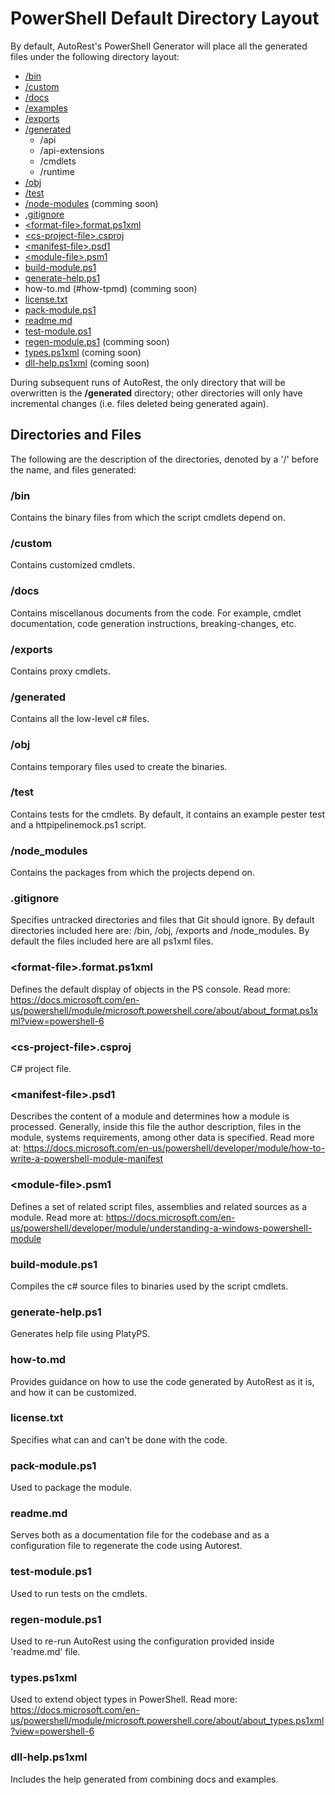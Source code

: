 # PowerShell Default Directory Layout

By default, AutoRest's PowerShell Generator will place all the generated files under the following directory layout:

- [/bin](#bin)
- [/custom](#custom)
- [/docs](#docs)
- [/examples](#examples) 
- [/exports](#exports)
- [/generated](#generated)
  - /api
  - /api-extensions
  - /cmdlets
  - /runtime
- [/obj](#obj)
- [/test](#test)
- [/node-modules](#node-modules) (comming soon)
- [.gitignore](#gitignore) 
- [\<format-file>.format.ps1xml](#format-fileformatps1xml)
- [\<cs-project-file>.csproj](#cs-project-filecsproj)
- [\<manifest-file>.psd1](#manifest-filepsd1)
- [\<module-file>.psm1](#module-filepsm1)
- [build-module.ps1](#build-moduleps1)
- [generate-help.ps1](#generate-helpps1)
- how-to<span></span>.md (#how-tpmd) (comming soon)
- [license.txt](#licensetxt)
- [pack-module.ps1](#pack-moduleps1) 
- [readme.md](#readmemd)
- [test-module.ps1](#test-moduleps1)
- [regen-module.ps1](#regen-moduleps1) (comming soon)
- [types.ps1xml](#typesps1xml) (coming soon)
- [dll-help.ps1xml](#dll-helpps1xml) (coming soon)


During subsequent runs of AutoRest, the only directory that will be overwritten is the **/generated** directory; other directories will only have incremental changes (i.e. files deleted being generated again).

## Directories and Files

The following are the description of the directories, denoted by a '/' before the name, and files generated:

### /bin 

Contains the binary files from which the script cmdlets depend on.

### /custom

Contains customized cmdlets.

### /docs

Contains miscellanous documents from the code. For example, cmdlet documentation, code generation instructions, breaking-changes, etc.

### /exports

Contains proxy cmdlets.

### /generated 

Contains all the low-level c# files. 

### /obj 

Contains temporary files used to create the binaries.

### /test

Contains tests for the cmdlets. By default, it contains an example pester test and a httpipelinemock.ps1 script.

### /node_modules 

Contains the packages from which the projects depend on.


### .gitignore 

Specifies untracked directories and files that Git should ignore. By default directories included here are: /bin, /obj, /exports and /node_modules. By default the files included here are all ps1xml files.

### \<format-file>.format.ps1xml

Defines the default display of objects in the PS console. Read more: https://docs.microsoft.com/en-us/powershell/module/microsoft.powershell.core/about/about_format.ps1xml?view=powershell-6

### \<cs-project-file>.csproj

C# project file.

### \<manifest-file\>.psd1

Describes the content of a module and determines how a module is processed. Generally, inside this file the author description, files in the module, systems requirements, among other data is specified. Read more at: https://docs.microsoft.com/en-us/powershell/developer/module/how-to-write-a-powershell-module-manifest

### \<module-file\>.psm1

Defines a set of related script files, assemblies and related sources as a module. Read more at: https://docs.microsoft.com/en-us/powershell/developer/module/understanding-a-windows-powershell-module

### build-module.ps1

Compiles the c# source files to binaries used by the script cmdlets.

### generate-help.ps1

Generates help file using PlatyPS.

### how-to<span></span>.md

Provides guidance on how to use the code generated by AutoRest as it is, and how it can be customized.

### license.txt

Specifies what can and can't be done with the code. 

### pack-module.ps1

Used to package the module.

### readme<span></span>.md 

Serves both as a documentation file for the codebase and as a configuration file to regenerate the code using Autorest.

### test-module.ps1

Used to run tests on the cmdlets.

### regen-module.ps1

Used to re-run AutoRest using the configuration provided inside 'readme.<span></span>md' file.

### types.ps1xml 

Used to extend object types in PowerShell. Read more: https://docs.microsoft.com/en-us/powershell/module/microsoft.powershell.core/about/about_types.ps1xml?view=powershell-6

### dll-help.ps1xml 

Includes the help generated from combining docs and examples.



